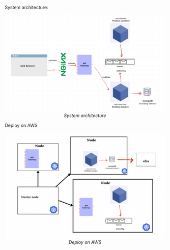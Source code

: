 System architecture:

<div align="center">
  <img width="1500" src="images/system_archi.png" alt="webapp">
</div>

<div align="center">
  <i>
        System architecture
        </i>
</div>




Deploy on AWS


<div align="center">
  <img width="1500" src="images/deploy_on_AWS.png" alt="webapp">
</div>

<div align="center">
  <i>
        Deploy on AWS
        </i>
</div>

